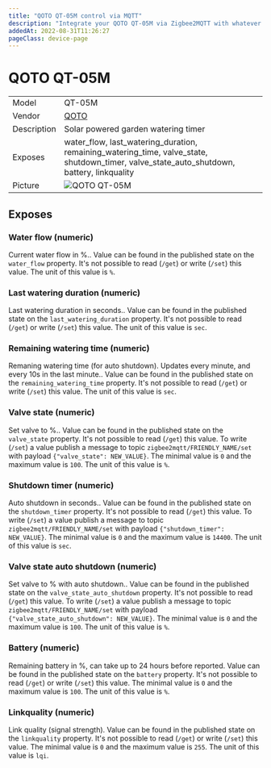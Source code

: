 ```yaml
---
title: "QOTO QT-05M control via MQTT"
description: "Integrate your QOTO QT-05M via Zigbee2MQTT with whatever smart home infrastructure you are using without the vendor's bridge or gateway."
addedAt: 2022-08-31T11:26:27
pageClass: device-page
---
```


<!-- !!!! -->
<!-- ATTENTION: This file is auto-generated through docgen! -->
<!-- You can only edit the "Notes"-Section between the two comment lines "Notes BEGIN" and "Notes END". -->
<!-- Do not use h1 or h2 heading within "## Notes"-Section. -->
<!-- !!!! -->

# QOTO QT-05M

|     |     |
|-----|-----|
| Model | QT-05M  |
| Vendor  | [QOTO](/supported-devices/#v=QOTO)  |
| Description | Solar powered garden watering timer |
| Exposes | water_flow, last_watering_duration, remaining_watering_time, valve_state, shutdown_timer, valve_state_auto_shutdown, battery, linkquality |
| Picture | ![QOTO QT-05M](https://www.zigbee2mqtt.io/images/devices/QT-05M.jpg) |


<!-- Notes BEGIN: You can edit here. Add "## Notes" headline if not already present. -->


<!-- Notes END: Do not edit below this line -->




## Exposes

### Water flow (numeric)
Current water flow in %..
Value can be found in the published state on the `water_flow` property.
It's not possible to read (`/get`) or write (`/set`) this value.
The unit of this value is `%`.

### Last watering duration (numeric)
Last watering duration in seconds..
Value can be found in the published state on the `last_watering_duration` property.
It's not possible to read (`/get`) or write (`/set`) this value.
The unit of this value is `sec`.

### Remaining watering time (numeric)
Remaning watering time (for auto shutdown). Updates every minute, and every 10s in the last minute..
Value can be found in the published state on the `remaining_watering_time` property.
It's not possible to read (`/get`) or write (`/set`) this value.
The unit of this value is `sec`.

### Valve state (numeric)
Set valve to %..
Value can be found in the published state on the `valve_state` property.
It's not possible to read (`/get`) this value.
To write (`/set`) a value publish a message to topic `zigbee2mqtt/FRIENDLY_NAME/set` with payload `{"valve_state": NEW_VALUE}`.
The minimal value is `0` and the maximum value is `100`.
The unit of this value is `%`.

### Shutdown timer (numeric)
Auto shutdown in seconds..
Value can be found in the published state on the `shutdown_timer` property.
It's not possible to read (`/get`) this value.
To write (`/set`) a value publish a message to topic `zigbee2mqtt/FRIENDLY_NAME/set` with payload `{"shutdown_timer": NEW_VALUE}`.
The minimal value is `0` and the maximum value is `14400`.
The unit of this value is `sec`.

### Valve state auto shutdown (numeric)
Set valve to % with auto shutdown..
Value can be found in the published state on the `valve_state_auto_shutdown` property.
It's not possible to read (`/get`) this value.
To write (`/set`) a value publish a message to topic `zigbee2mqtt/FRIENDLY_NAME/set` with payload `{"valve_state_auto_shutdown": NEW_VALUE}`.
The minimal value is `0` and the maximum value is `100`.
The unit of this value is `%`.

### Battery (numeric)
Remaining battery in %, can take up to 24 hours before reported.
Value can be found in the published state on the `battery` property.
It's not possible to read (`/get`) or write (`/set`) this value.
The minimal value is `0` and the maximum value is `100`.
The unit of this value is `%`.

### Linkquality (numeric)
Link quality (signal strength).
Value can be found in the published state on the `linkquality` property.
It's not possible to read (`/get`) or write (`/set`) this value.
The minimal value is `0` and the maximum value is `255`.
The unit of this value is `lqi`.

